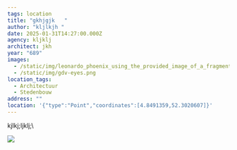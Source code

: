 ```yaml
---
tags: location
title: "gkhjgjk   "
author: "kljlkjh "
date: 2025-01-31T14:27:00.000Z
agency: kljklj
architect: jkh
year: "689"
images:
  - /static/img/leonardo_phoenix_using_the_provided_image_of_a_fragment_from_a_1-2.jpg
  - /static/img/gdv-eyes.png
location_tags:
  - Architectuur
  - Stedenbouw
address: ""
location: '{"type":"Point","coordinates":[4.8491359,52.3020607]}'
---
```

kjlkj;ljklj;\

![](/static/img/gdv-eyes.png)
